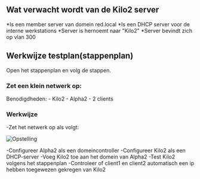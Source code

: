 ## Wat verwacht wordt van de Kilo2 server

*Is een member server van domein red.local
*Is een DHCP server voor de interne werkstations
*Server is hernoemt naar "Kilo2"
*Server bevindt zich op vlan 300


## Werkwijze testplan(stappenplan)
Open het stappenplan en volg de stappen.

### Zet een klein netwerk op:
Benodigdheden:
    - Kilo2
    - Alpha2
    - 2 clients

### Werkwijze
-Zet het netwerk op als volgt:

![Opstelling](https://github.com/HoGentTIN/p3ops-1920-red/blob/Kilo2/Servers/Kilo2/testen/Testopstelling.PNG)

-Configureer Alpha2 als een domeincontroller
-Configureer Kilo2 als een DHCP-server
-Voeg Kilo2 toe aan het domein van Alpha2
-Test Kilo2 volgens het stappenplan
-Controleer of client1 en client2 automatisch een ip hebben toegewezen gekregen van Kilo2
